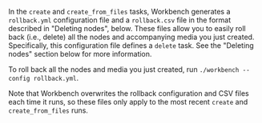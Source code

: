 In the `create` and `create_from_files` tasks, Workbench generates a `rollback.yml` configuration file and a `rollback.csv` file in the format described in "Deleting nodes", below. These files allow you to easily roll back (i.e., delete) all the nodes and accompanying media you just created. Specifically, this configuration file defines a `delete` task. See the "Deleting nodes" section below for more information.

To roll back all the nodes and media you just created, run `./workbench --config rollback.yml`.

Note that Workbench overwrites the rollback configuration and CSV files each time it runs, so these files only apply to the most recent `create` and `create_from_files` runs.

